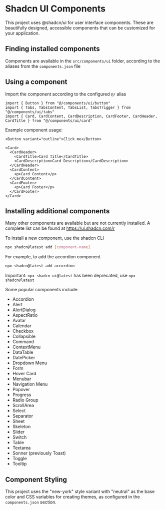 # Shadcn UI Components

This project uses @shadcn/ui for user interface components. These are beautifully designed, accessible components that can be customized for your application.

## Finding installed components

Components are available in the `src/components/ui` folder, according to the aliases from the `components.json` file

## Using a component

Import the component according to the configured `@/` alias

```tsx
import { Button } from "@/components/ui/button"
import { Tabs, TabsContent, TabsList, TabsTrigger } from "@/components/ui/tabs"
import { Card, CardContent, CardDescription, CardFooter, CardHeader, CardTitle } from "@/components/ui/card"
```

Example component usage:

```tsx
<Button variant="outline">Click me</Button>

<Card>
  <CardHeader>
    <CardTitle>Card Title</CardTitle>
    <CardDescription>Card Description</CardDescription>
  </CardHeader>
  <CardContent>
    <p>Card Content</p>
  </CardContent>
  <CardFooter>
    <p>Card Footer</p>
  </CardFooter>
</Card>
```

## Installing additional components

Many other components are available but are not currently installed. A complete list can be found at https://ui.shadcn.com/r

To install a new component, use the shadcn CLI


```bash
npx shadcn@latest add [component-name]
```

For example, to add the accordion component

```bash
npx shadcn@latest add accordion
```

Important: `npx shadcn-ui@latest` has been deprecated, use `npx shadcn@latest`

Some popular components include:

- Accordion
- Alert
- AlertDialog
- AspectRatio
- Avatar
- Calendar
- Checkbox
- Collapsible
- Command
- ContextMenu
- DataTable
- DatePicker
- Dropdown Menu
- Form
- Hover Card
- Menubar
- Navigation Menu
- Popover
- Progress
- Radio Group
- ScrollArea
- Select
- Separator
- Sheet
- Skeleton
- Slider
- Switch
- Table
- Textarea
- Sonner (previously Toast)
- Toggle
- Tooltip

## Component Styling

This project uses the "new-york" style variant with "neutral" as the base color and CSS variables for creating themes, as configured in the `components.json` section.